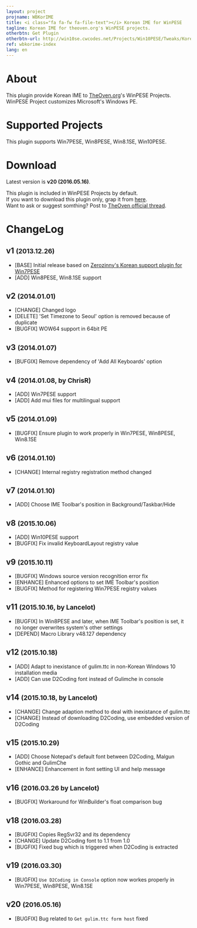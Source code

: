 ```yaml
---
layout: project
projname: WBKorIME
title: <i class="fa fa-fw fa-file-text"></i> Korean IME for WinPESE
tagline: Korean IME for theoven.org's WinPESE projects.
otherbtn: Get Plugin
otherbtn-url: http://win10se.cwcodes.net/Projects/Win10PESE/Tweaks/Korean_IME.script
ref: wbkorime-index
lang: en
---
```


# <i class="fa fa-fw fa-commenting"></i> About
This plugin provide Korean IME to [TheOven.org](http://theoven.org)'s WinPESE Projects.    
WinPESE Project customizes Microsoft's Windows PE.

# <i class="fa fa-fw fa-check"></i> Supported Projects
This plugin supports Win7PESE, Win8PESE, Win8.1SE, Win10PESE.

# <i class="fa fa-fw fa-cloud"></i> Download
Latest version is **v20 (2016.05.16)**.  

This plugin is included in WinPESE Projects by default.  
If you want to download this plugin only, grap it from [here](http://win10se.cwcodes.net/Projects/Win10PESE/Tweaks/Korean_IME.script).  
Want to ask or suggest somthing? Post to [TheOven official thread](http://theoven.org/index.php?topic=1440.0).

# <i class="fa fa-fw fa-file-text"></i> ChangeLog

## v1 <small>(2013.12.26)</small>
- [BASE] Initial release based on [Zerozinny's Korean support plugin for Win7PESE](http://cafe.naver.com/jinny/1633)
- [ADD] Win8PESE, Win8.1SE support

## v2 <small>(2014.01.01)</small>
- [CHANGE] Changed logo
- [DELETE] 'Set Timezone to Seoul' option is removed because of duplicate
- [BUGFIX] WOW64 support in 64bit PE

## v3 <small>(2014.01.07)</small>
- [BUFGIX] Remove dependency of 'Add All Keyboards' option

## v4 <small>(2014.01.08, by ChrisR)</small>
- [ADD] Win7PESE support
- [ADD] Add mui files for multilingual support

## v5 <small>(2014.01.09)</small>
- [BUGFIX] Ensure plugin to work properly in Win7PESE, Win8PESE, Win8.1SE

## v6 <small>(2014.01.10)</small>
- [CHANGE] Internal registry registration method changed

## v7 <small>(2014.01.10)</small>
- [ADD] Choose IME Toolbar's position in Background/Taskbar/Hide

## v8 <small>(2015.10.06)</small>
- [ADD] Win10PESE support
- [BUGFIX] Fix invalid KeyboardLayout registry value

## v9 <small>(2015.10.11)</small>
- [BUGFIX] Windows source version recognition error fix
- [ENHANCE] Enhanced options to set IME Toolbar's position
- [BUGFIX] Method for registering Win7PESE registry values

## v11 <small>(2015.10.16, by Lancelot)</small>
- [BUGFIX] In Win8PESE and later, when IME Toolbar's position is set, it no longer overwrites system's other settings
- [DEPEND] Macro Library v48.127 dependency

## v12 <small>(2015.10.18)</small>
- [ADD] Adapt to inexistance of gulim.ttc in non-Korean Windows 10 installation media
- [ADD] Can use D2Coding font instead of Gulimche in console

## v14 <small>(2015.10.18, by Lancelot)</small>
- [CHANGE] Change adaption method to deal with inexistance of gulim.ttc
- [CHANGE] Instead of downloading D2Coding, use embedded version of D2Coding

## v15 <small>(2015.10.29)</small>
- [ADD] Choose Notepad's default font between D2Coding, Malgun Gothic and GulimChe
- [ENHANCE] Enhancement in font setting UI and help message

## v16 <small>(2016.03.26 by Lancelot)</small>
- [BUGFIX] Workaround for WinBuilder's float comparison bug

## v18 <small>(2016.03.28)</small>
- [BUGFIX] Copies RegSvr32 and its dependency
- [CHANGE] Update D2Coding font to 1.1 from 1.0
- [BUGFIX] Fixed bug which is triggered when D2Coding is extracted

## v19 <small>(2016.03.30)</small>
- [BUGFIX] `Use D2Coding in Console` option now workes properly in Win7PESE, Win8PESE, Win8.1SE

## v20 <small>(2016.05.16)</small>
- [BUGFIX] Bug related to `Get gulim.ttc form host` fixed
